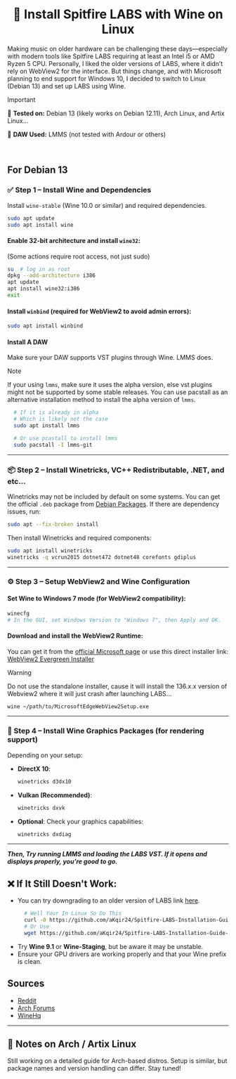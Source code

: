 <h1 align="center">🎹 Install Spitfire LABS with Wine on Linux</h1>

Making music on older hardware can be challenging these days—especially with modern tools like Spitfire LABS requiring at least an Intel i5 or AMD Ryzen 5 CPU. Personally, I liked the older versions of LABS, where it didn’t rely on WebView2 for the interface. But things change, and with Microsoft planning to end support for Windows 10, I decided to switch to Linux (Debian 13) and set up LABS using Wine.

> [!important]
> 📝 **Tested on:** Debian 13 (likely works on Debian 12.11), Arch Linux, and Artix Linux...
> 
> 🧪 **DAW Used:** LMMS (not tested with Ardour or others)

<br>

## For Debian 13
### ✅ Step 1 – Install Wine and Dependencies

Install `wine-stable` (Wine 10.0 or similar) and required dependencies.

```bash
sudo apt update
sudo apt install wine
```

#### Enable 32-bit architecture and install `wine32`:

(Some actions require root access, not just sudo)

```bash
su  # log in as root
dpkg --add-architecture i386
apt update
apt install wine32:i386
exit
```

#### Install `winbind` (required for WebView2 to avoid admin errors):

```bash
sudo apt install winbind
```

#### Install A DAW
Make sure your DAW supports VST plugins through Wine. LMMS does.
> [!note]
> If your using `lmms`, make sure it uses the alpha version, else vst plugins might not be supported by some stable releases. You can use pacstall as an alternative installation method to install the alpha version of `lmms`. 
```bash
  # If it is already in alpha
  # Which is likely not the case
  sudo apt install lmms

  # Or use pcastall to install lmms
  sudo pacstall -I lmms-git
```

---

### 📦 Step 2 – Install Winetricks, VC++ Redistributable, .NET, and etc...

Winetricks may not be included by default on some systems. You can get the official `.deb` package from [Debian Packages](https://packages.debian.org/trixie/winetricks). If there are dependency issues, run:

```bash
sudo apt --fix-broken install
```

Then install Winetricks and required components:

```bash
sudo apt install winetricks
winetricks -q vcrun2015 dotnet472 dotnet48 corefonts gdiplus
```

---

### ⚙️ Step 3 – Setup WebView2 and Wine Configuration

#### Set Wine to Windows 7 mode (for WebView2 compatibility):

```bash
winecfg
# In the GUI, set Windows Version to "Windows 7", then Apply and OK.
```

#### Download and install the WebView2 Runtime:

You can get it from the [official Microsoft page](https://developer.microsoft.com/en-us/microsoft-edge/webview2) or use this direct installer link:
[WebView2 Evergreen Installer](https://go.microsoft.com/fwlink/p/?LinkId=2124703)
> [!warning]
> Do not use the standalone installer, cause it will install the 136.x.x version of Webview2 where it will just crash after launching LABS...

```bash
wine ~/path/to/MicrosoftEdgeWebView2Setup.exe
```

---

### 🎨 Step 4 – Install Wine Graphics Packages (for rendering support)

Depending on your setup:

* **DirectX 10**:

  ```bash
  winetricks d3dx10
  ```

* **Vulkan (Recommended)**:

  ```bash
  winetricks dxvk
  ```

* **Optional**: Check your graphics capabilities:

  ```bash
  winetricks dxdiag
  ```

---

___Then, Try running LMMS and loading the LABS VST. If it opens and displays properly, you’re good to go.___

## ❌ If It Still Doesn't Work:

* You can try downgrading to an older version of LABS link [here](https://github.com/aKqir24/Spitfire-LABS-Installation-Guide-In-Linux/blob/main/LABS.dll.zip).
  ````bash
    # Well Your In Linux So Do This
    curl -0 https://github.com/aKqir24/Spitfire-LABS-Installation-Guide-In-Linux/raw/refs/heads/main/LABS.dll.zip
    # Or Use
    wget https://github.com/aKqir24/Spitfire-LABS-Installation-Guide-In-Linux/raw/refs/heads/main/LABS.dll.zip
  ````
* Try **Wine 9.1** or **Wine-Staging**, but be aware it may be unstable.
* Ensure your GPU drivers are working properly and that your Wine prefix is clean.

## Sources
- [Reddit](https://www.reddit.com/r/Lutris/comments/rpomzv/you_do_not_have_the_microsoft_webview2_runtime/)
- [Arch Forums](https://bbs.archlinux.org/viewtopic.php?id=287582)
- [WineHq](https://forum.winehq.org/viewtopic.php?t=38443)

---

## 🔄 Notes on Arch / Artix Linux

Still working on a detailed guide for Arch-based distros. Setup is similar, but package names and version handling can differ. Stay tuned!
